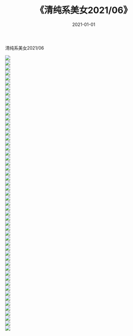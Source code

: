 ﻿---
layout: post
title:  《清纯系美女2021/06》
date:   2021-01-01
img: http://img.660000.xyz/Sharelink/清纯系美女/2021/06/000.jpg
categories: [美女, 清纯, 唯美]
---

清纯系美女2021/06

 ![](http://img.660000.xyz/Sharelink/清纯系美女/2021/06/001.jpeg) <br>![](http://img.660000.xyz/Sharelink/清纯系美女/2021/06/002.jpeg) <br>![](http://img.660000.xyz/Sharelink/清纯系美女/2021/06/003.jpeg) <br>![](http://img.660000.xyz/Sharelink/清纯系美女/2021/06/004.jpeg) <br>![](http://img.660000.xyz/Sharelink/清纯系美女/2021/06/005.jpeg) <br>![](http://img.660000.xyz/Sharelink/清纯系美女/2021/06/006.jpeg) <br>![](http://img.660000.xyz/Sharelink/清纯系美女/2021/06/007.jpeg) <br>![](http://img.660000.xyz/Sharelink/清纯系美女/2021/06/008.jpeg) <br>![](http://img.660000.xyz/Sharelink/清纯系美女/2021/06/009.jpeg) <br>![](http://img.660000.xyz/Sharelink/清纯系美女/2021/06/010.jpeg) <br>![](http://img.660000.xyz/Sharelink/清纯系美女/2021/06/011.jpeg) <br>![](http://img.660000.xyz/Sharelink/清纯系美女/2021/06/012.jpeg) <br>![](http://img.660000.xyz/Sharelink/清纯系美女/2021/06/013.jpeg) <br>![](http://img.660000.xyz/Sharelink/清纯系美女/2021/06/014.jpeg) <br>![](http://img.660000.xyz/Sharelink/清纯系美女/2021/06/015.jpeg) <br>![](http://img.660000.xyz/Sharelink/清纯系美女/2021/06/016.jpeg) <br>![](http://img.660000.xyz/Sharelink/清纯系美女/2021/06/017.jpeg) <br>![](http://img.660000.xyz/Sharelink/清纯系美女/2021/06/018.jpeg) <br>![](http://img.660000.xyz/Sharelink/清纯系美女/2021/06/019.jpeg) <br>![](http://img.660000.xyz/Sharelink/清纯系美女/2021/06/020.jpeg) <br>![](http://img.660000.xyz/Sharelink/清纯系美女/2021/06/021.jpeg) <br>![](http://img.660000.xyz/Sharelink/清纯系美女/2021/06/022.jpeg) <br>![](http://img.660000.xyz/Sharelink/清纯系美女/2021/06/023.jpeg) <br>![](http://img.660000.xyz/Sharelink/清纯系美女/2021/06/024.jpeg) <br>![](http://img.660000.xyz/Sharelink/清纯系美女/2021/06/025.jpeg) <br>![](http://img.660000.xyz/Sharelink/清纯系美女/2021/06/026.jpeg) <br>![](http://img.660000.xyz/Sharelink/清纯系美女/2021/06/027.jpeg) <br>![](http://img.660000.xyz/Sharelink/清纯系美女/2021/06/028.jpeg) <br>![](http://img.660000.xyz/Sharelink/清纯系美女/2021/06/029.jpeg) <br>![](http://img.660000.xyz/Sharelink/清纯系美女/2021/06/030.jpeg) <br>![](http://img.660000.xyz/Sharelink/清纯系美女/2021/06/031.jpeg) <br>![](http://img.660000.xyz/Sharelink/清纯系美女/2021/06/032.jpeg) <br>![](http://img.660000.xyz/Sharelink/清纯系美女/2021/06/033.jpeg) <br>![](http://img.660000.xyz/Sharelink/清纯系美女/2021/06/034.jpeg) <br>![](http://img.660000.xyz/Sharelink/清纯系美女/2021/06/035.jpeg) <br>![](http://img.660000.xyz/Sharelink/清纯系美女/2021/06/036.jpeg) <br>![](http://img.660000.xyz/Sharelink/清纯系美女/2021/06/037.jpeg) <br>![](http://img.660000.xyz/Sharelink/清纯系美女/2021/06/038.jpeg) <br>![](http://img.660000.xyz/Sharelink/清纯系美女/2021/06/039.jpeg) <br>![](http://img.660000.xyz/Sharelink/清纯系美女/2021/06/040.jpeg) <br>![](http://img.660000.xyz/Sharelink/清纯系美女/2021/06/041.jpeg) <br>![](http://img.660000.xyz/Sharelink/清纯系美女/2021/06/042.jpeg) <br>![](http://img.660000.xyz/Sharelink/清纯系美女/2021/06/043.jpeg) <br>![](http://img.660000.xyz/Sharelink/清纯系美女/2021/06/044.jpeg) <br>![](http://img.660000.xyz/Sharelink/清纯系美女/2021/06/045.jpeg) <br>![](http://img.660000.xyz/Sharelink/清纯系美女/2021/06/046.jpeg) <br>![](http://img.660000.xyz/Sharelink/清纯系美女/2021/06/047.jpeg) <br>![](http://img.660000.xyz/Sharelink/清纯系美女/2021/06/048.jpeg) <br>![](http://img.660000.xyz/Sharelink/清纯系美女/2021/06/049.jpeg) <br>![](http://img.660000.xyz/Sharelink/清纯系美女/2021/06/050.jpeg) <br>![](http://img.660000.xyz/Sharelink/清纯系美女/2021/06/051.jpeg) <br>![](http://img.660000.xyz/Sharelink/清纯系美女/2021/06/052.jpeg) <br>![](http://img.660000.xyz/Sharelink/清纯系美女/2021/06/053.jpeg) <br>![](http://img.660000.xyz/Sharelink/清纯系美女/2021/06/054.jpeg) <br>![](http://img.660000.xyz/Sharelink/清纯系美女/2021/06/055.jpeg) <br>